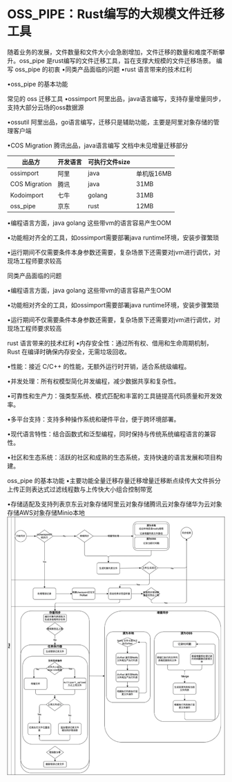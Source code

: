 
# OSS_PIPE：Rust编写的大规模文件迁移工具

随着业务的发展，文件数量和文件大小会急剧增加，文件迁移的数量和难度不断攀升。oss_pipe 是rust编写的文件迁移工具，旨在支撑大规模的文件迁移场景。
编写 oss_pipe 的初衷
•同类产品面临的问题
•rust 语言带来的技术红利

•oss_pipe 的基本功能



常见的 oss 迁移工具
•ossimport 阿里出品，java语言编写，支持存量增量同步，支持大部分云场的oss数据源

•ossutil 阿里出品，go语言编写，迁移只是辅助功能，主要是阿里对象存储的管理客户端

•COS Migration 腾讯出品，java语言编写 文档中未见增量迁移部分

| 出品方           | 开发语言 | 可执行文件size |         |
| ------------- | ---- | --------- | ------- |
| ossimport     | 阿里   | java      | 单机版16MB |
| COS Migration | 腾讯   | java      | 31MB    |
| Kodoimport    | 七牛   | golang    | 31MB    |
| oss_pipe      | 京东   | rust      | 12MB    |

•编程语言方面，java golang 这些带vm的语言容易产生OOM

•功能相对齐全的工具，如ossimport需要部署java runtime环境，安装步骤繁琐

•运行期间不仅需要条件本身参数还需要，复杂场景下还需要对jvm进行调优，对现场工程师要求较高


同类产品面临的问题

•编程语言方面，java golang 这些带vm的语言容易产生OOM

•功能相对齐全的工具，如ossimport需要部署java runtime环境，安装步骤繁琐

•运行期间不仅需要条件本身参数还需要，复杂场景下还需要对jvm进行调优，对现场工程师要求较高


rust 语言带来的技术红利
•内存安全性：通过所有权、借用和生命周期机制，Rust 在编译时确保内存安全，无需垃圾回收。

•性能：接近 C/C++ 的性能，无额外运行时开销，适合系统级编程。

•并发处理：所有权模型简化并发编程，减少数据共享和复杂性。

•可靠性和生产力：强类型系统、模式匹配和丰富的工具链提高代码质量和开发效率。

•多平台支持：支持多种操作系统和硬件平台，便于跨环境部署。

•现代语言特性：结合函数式和泛型编程，同时保持与传统系统编程语言的兼容性。

•社区和生态系统：活跃的社区和成熟的生态系统，支持快速的语言发展和项目构建。


oss_pipe 的基本功能
•主要功能全量迁移存量迁移增量迁移断点续传大文件拆分上传正则表达式过滤线程数与上传快大小组合控制带宽

•存储适配及支持列表京东云对象存储阿里云对象存储腾讯云对象存储华为云对象存储AWS对象存储Minio本地![](../learning/src/objInfo/assets/Pasted%20image%2020240518090317.png)